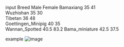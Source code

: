 
input
 Breed               Male Female
  <chr>              <dbl>  <dbl>
 Bamaxiang           35     41  
Wuzhishan           35     30  
Tibetan             36     48  
Goettingen_Minipig  40     35  
Wannan_Spotted      40.5   83.2
Bama_miniature      42.5   37.5

example
![image](https://github.com/binzhengbin/YZWL/blob/main/plot/map_plot/pig_map.png)
